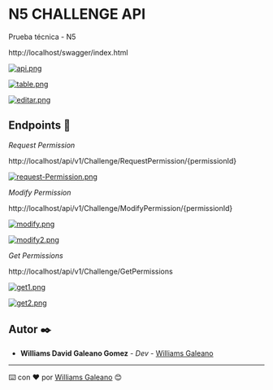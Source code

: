 # N5 CHALLENGE API

Prueba técnica - N5

http://localhost/swagger/index.html

[![api.png](https://i.postimg.cc/1zQ0CxBv/api.png)](https://postimg.cc/cvF8CbV3)

[![table.png](https://i.postimg.cc/3J0g3rbL/table.png)](https://postimg.cc/1fPgHSS6)

[![editar.png](https://i.postimg.cc/qRBsr89n/editar.png)](https://postimg.cc/qtYhXCBM)

## Endpoints 🚀

_Request Permission_

http://localhost/api/v1/Challenge/RequestPermission/{permissionId}

[![request-Permission.png](https://i.postimg.cc/KjwBtC4r/request-Permission.png)](https://postimg.cc/sGPMr6Yv)

_Modify Permission_

http://localhost/api/v1/Challenge/ModifyPermission/{permissionId}

[![modify.png](https://i.postimg.cc/Fz70dhFH/modify.png)](https://postimg.cc/30Qkz5Ds)

[![modify2.png](https://i.postimg.cc/FFBytkGd/modify2.png)](https://postimg.cc/8sLJM52N)

_Get Permissions_

http://localhost/api/v1/Challenge/GetPermissions

[![get1.png](https://i.postimg.cc/R0L72Pb4/get1.png)](https://postimg.cc/xkqNzP24)

[![get2.png](https://i.postimg.cc/G2Mkm4Cf/get2.png)](https://postimg.cc/9R74xFzP)

## Autor ✒️

- **Williams David Galeano Gomez** - _Dev_ - [Williams Galeano](https://github.com/willyGaleano)

---

⌨️ con ❤️ por [Williams Galeano](https://github.com/willyGaleano) 😊
